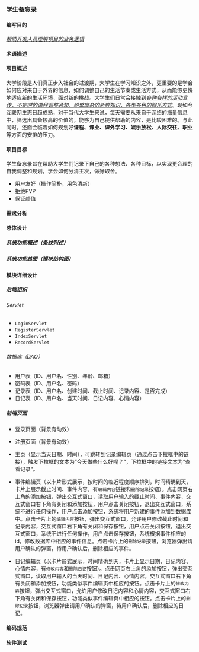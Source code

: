 ### 学生备忘录

#### 编写目的

<u>*帮助开发人员理解项目的业务逻辑*</u>

#### 术语描述

#### 项目概述

大学阶段是人们真正步入社会的过渡期，大学生在学习知识之外，更重要的是学会如何应对来自于外界的信息，如何调整自己的生活节奏或生活方式，从而能够更快地适应新的生活环境，面对新的挑战。大学生们日常会接触到<u>*各种各样的活动宣传，不定时的课程调整通知，纷繁庞杂的新鲜知识，各型各色的娱乐方式*</u>。现如今互联网生态日趋成熟，对于当代大学生来说，每天需要从来自于网络的海量信息中，筛选出具备较高的价值的，能够为自己提供帮助的内容，是比较困难的。与此同时，还面会临着如何规划好**课程、课业、课外学习、娱乐放松、人际交往、职业**等方面的安排的压力。

#### 项目目标

学生备忘录旨在帮助大学生们记录下自己的各种想法、各种目标，以实现更合理的自我调整和规划，学会如何分清主次，做好取舍。

- 用户友好（操作简朴，用色清新）
- 拒绝PVP
- 保证颜值

#### 需求分析



#### 总体设计

##### 系统功能概述（条纹列述）

##### 系统功能总图（模块结构图）

#### 模块详细设计

##### 后端组织

###### Servlet

- `LoginServlet`
- `RegisterServlet`
- `IndexServlet`
- `RecordServlet`

###### 数据库（DAO）

- 用户表（ID、用户名、性别、年龄、邮箱）
- 密码表（ID、用户名、密码）
- 记录表（ID、用户名、创建时间、截止时间、记录内容、是否完成）
- 日记表（ID、用户名、当天时间、日记内容、心情内容）

##### 前端页面

- 登录页面（背景有动效）
- 注册页面（背景有动效）

- 主页（显示当天日期、时间），可跳转到记录编辑页（通过点击下拉框中的链接），触发下拉框的文本为”今天做些什么好呢？“，下拉框中的链接文本为“查看记录”。

- 事件编辑页（以卡片形式展示，按时间的临近程度顺序排列，时间精确到天，卡片上展示截止时间、事件内容，有`编辑内容`链接和`删除记录`按钮）。点击网页右上角的添加按钮，弹出交互式窗口，读取用户输入的截止时间、事件内容，交互式窗口右下角有关闭和添加按钮，用户点击关闭按钮，退出交互式窗口，系统不进行任何操作，用户点击添加按钮，系统将用户新建的事件添加到数据库中。点击卡片上的`编辑内容`按钮，弹出交互式窗口，允许用户修改截止时间和记录内容，交互式窗口右下角有关闭和保存按钮，用户点击关闭按钮，退出交互式窗口，系统不进行任何操作，用户点击保存按钮，系统根据事件相应的id，修改数据库中相应的事件信息。点击卡片上的`删除记录`按钮，浏览器弹出请用户确认的弹窗，待用户确认后，删除相应的事件。
- 日记编辑页（以卡片形式展示，时间精确到天，卡片上显示日期、日记内容、心情内容，有`修改内容`和`删除日记`按钮）。点击网页右上角的添加按钮，弹出交互式窗口，读取用户输入的当天时间、日记内容、心情内容，交互式窗口右下角有关闭和添加按钮，功能类似事件编辑页中相应的按钮。点击卡片上的`修改内容`按钮，弹出交互式窗口，允许用户修改日记内容和心情内容，交互式窗口右下角有关闭和保存按钮，功能类似事件编辑页中相应的按钮。点击卡片上的`删除记录`按钮，浏览器弹出请用户确认的弹窗，待用户确认后，删除相应的日记。

#### 编码规范

#### 软件测试
